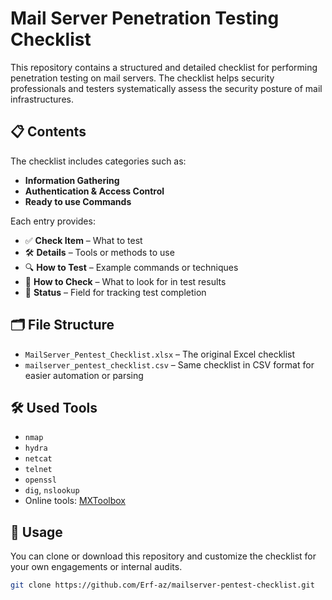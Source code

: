 # Mail Server Penetration Testing Checklist

This repository contains a structured and detailed checklist for performing penetration testing on mail servers. The checklist helps security professionals and testers systematically assess the security posture of mail infrastructures.

## 📋 Contents

The checklist includes categories such as:

- **Information Gathering**
- **Authentication & Access Control**
- **Ready to use Commands**

Each entry provides:

- ✅ **Check Item** – What to test
- 🛠 **Details** – Tools or methods to use
- 🔍 **How to Test** – Example commands or techniques
- 🧪 **How to Check** – What to look for in test results
- 📌 **Status** – Field for tracking test completion

## 🗂 File Structure

- `MailServer_Pentest_Checklist.xlsx` – The original Excel checklist
- `mailserver_pentest_checklist.csv` – Same checklist in CSV format for easier automation or parsing

## 🛠 Used Tools

- `nmap`
- `hydra`
- `netcat`
- `telnet`
- `openssl`
- `dig`, `nslookup`
- Online tools: [MXToolbox](http://www.mxtoolbox.com/SuperTool.aspx)

## 🚀 Usage

You can clone or download this repository and customize the checklist for your own engagements or internal audits.

```bash
git clone https://github.com/Erf-az/mailserver-pentest-checklist.git
